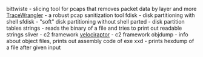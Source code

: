 bittwiste - slicing tool for pcaps that removes packet data by layer and more  
[TraceWrangler](https://www.tracewrangler.com) - a robust pcap sanitization tool
fdisk - disk partitioning with shell
sfdisk - "soft" disk partitioning without shell
parted - disk partition tables
strings - reads the binary of a file and tries to print out readable strings
sliver - c2 framework
[velociraptor](https://docs.velociraptor.app) - c2 framework
objdump - info about object files, prints out assembly code of exe
xxd - prints hexdump of a file after given input
